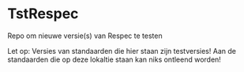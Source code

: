 # TstRespec
Repo om nieuwe versie(s) van Respec te testen

Let op: Versies van standaarden die hier staan zijn testversies! Aan de standaarden die op deze lokaltie staan kan niks ontleend worden!

